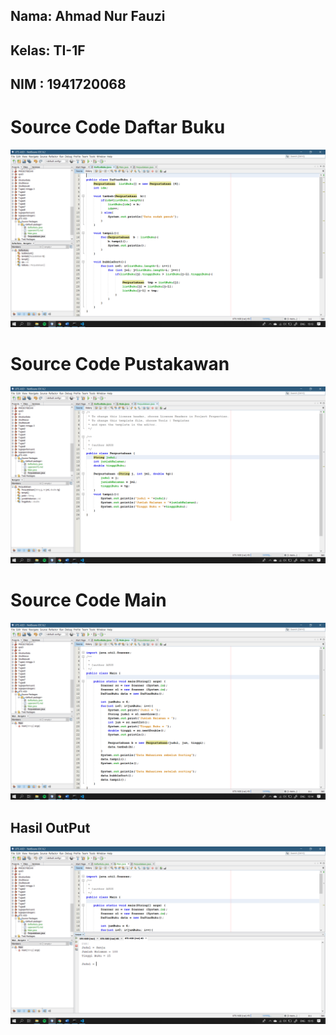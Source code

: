 ## Nama: Ahmad Nur Fauzi
## Kelas: TI-1F
## NIM : 1941720068

# Source Code Daftar Buku
<img src='code1.png'>


# Source Code Pustakawan
<img src='code3.png'>


# Source Code Main
<img src='code2.png'>

## Hasil OutPut

<img src='output.png'>